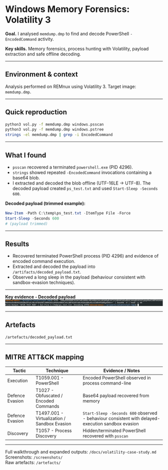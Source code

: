 # Windows Memory Forensics: Volatility 3

**Goal.** I analysed `memdump.dmp` to find and decode PowerShell `-EncodedCommand` activity.

**Key skills.** Memory forensics, process hunting with Volatility, payload extraction and safe offline decoding.

---

## Environment & context
Analysis performed on REMnux using Volatility 3. Target image: `memdump.dmp`.

---

## Quick reproduction

```bash
python3 vol.py -f memdump.dmp windows.psscan
python3 vol.py -f memdump.dmp windows.pstree
strings -el memdump.dmp | grep -i EncodedCommand
```

---

## What I found

- `psscan` recovered a terminated `powershell.exe` (PID 4296).  
- `strings` showed repeated `-EncodedCommand` invocations containing a base64 blob.  
- I extracted and decoded the blob offline (UTF-16LE → UTF-8). The decoded payload created `ps_test.txt` and used `Start-Sleep -Seconds 600`.

**Decoded payload (trimmed example):**
```powershell
New-Item -Path C:\temp\ps_test.txt -ItemType File -Force
Start-Sleep -Seconds 600
# (payload trimmed)
```

---

## Results

- Recovered terminated PowerShell process (PID 4296) and evidence of encoded command execution.  
- Extracted and decoded the payload into `/artifacts/decoded_payload.txt`.  
- Observed a long sleep in the payload (behaviour consistent with sandbox-evasion techniques).

---

**Key evidence - Decoded payload**
![Decoded payload snippet](screenshots/06-decoded_payload_snippet.png)

---

## Artefacts

`/artefacts/decoded_payload.txt`

---

## MITRE ATT&CK mapping

| Tactic          | Technique                                    | Evidence / Notes |
|-----------------|-----------------------------------------------|------------------|
| Execution       | T1059.001 - PowerShell                        | Encoded PowerShell observed in process command-line |
| Defence Evasion | T1027 - Obfuscated / Encoded Commands         | Base64 payload recovered from memory |
| Defence Evasion | T1497.001 - Virtualization / Sandbox Evasion  | `Start-Sleep -Seconds 600` observed - behaviour consistent with delayed-execution sandbox evasion |
| Discovery       | T1057 - Process Discovery                     | Hidden/terminated PowerShell recovered with `psscan` |

---

Full walkthrough and expanded outputs: `/docs/volatility-case-study.md`  
Screenshots: `/screenshots/`  
Raw artefacts: `/artefacts/`

